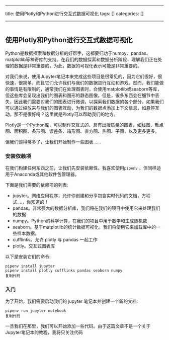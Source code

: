 
--- 
title:  使用Plotly和Python进行交互式数据可视化 
tags: []
categories: [] 

---
<img alt="" src="https://img-blog.csdnimg.cn/img_convert/9a3d51fa4054c31b4c2dd3a8fd027967.jpeg">

## 使用Plotly和Python进行交互式数据可视化

Python是数据探索和数据分析的好帮手，这都要归功于numpy、pandas、matplotlib等神奇库的支持。在我们的数据探索和数据分析阶段，理解我们正在处理的数据是非常重要的，为此，数据的可视化表示可能是非常重要的。

对我们来说，使用Jupyter笔记本来完成这些项目是很常见的，因为它们很好，很快速，很简单，而且它们允许我们与我们的数据进行互动和游戏。然而，我们能做的事情是有限制的，通常我们在处理图表时，会使用matplotlib或seaborn等库，但这些库会呈现出我们的图表和图形的静态图像。但是，很多东西会在细节中丢失，因此我们需要对我们的图表进行微调，以探索我们数据的各个部分。如果我们可以通过缩放来与我们的图表互动，为我们的数据点添加上下文信息，如悬停互动，那不是很好吗？这里就是Plotly可以帮助我们的地方。

Plotly是一个Python库，可以制作交互式的、具有出版质量的图表，如线图、散点图、面积图、条形图、误差条、箱形图、直方图、热图、子图，以及更多更多。

但我们谈得够多了，让我们开始制作一些图表......

### 安装依赖项

在我们构建任何东西之前，让我们先安装依赖性。我喜欢使用`pipenv` ，但同样适用于Anaconda或其他软件包管理器。

下面是我们需要的依赖项的列表:

 - jupyter。网络应用程序，允许你创建和分享包含实时代码的文档，方程式....，你知道的！
 - pandas。非常强大的数据分析库，我们将在我们的项目中使用它来处理我们的数据
 - numpy。Python的科学计算，在我们的项目中用于数学和生成随机数
 - seaborn。基于matplotlib的统计数据可视化，我们将使用它来加载库中的一些样本数据。
 - cufflinks。允许 plotly 与 pandas 一起工作
 - plotly。交互式图表库

以下是安装它们的命令:

```
pipenv install jupyter
pipenv install plotly cufflinks pandas seaborn numpy
复制代码
```

### 入门

为了开始，我们需要启动我们的 jupyter 笔记本并创建一个新的文档:

```
pipenv run jupyter notebook
复制代码
```

一旦我们在那里，我们可以开始添加一些代码。由于这篇文章不是一个关于Jupyter笔记本的教程，我将只关注代码
